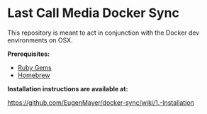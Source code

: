 Last Call Media Docker Sync
=================

This repository is meant to act in conjunction with the Docker dev environments on OSX.


**Prerequisites:**

* [Ruby Gems](https://rubygems.org/pages/download/)
* [Homebrew](http://brew.sh/)

**Installation instructions are available at:**

https://github.com/EugenMayer/docker-sync/wiki/1.-Installation
